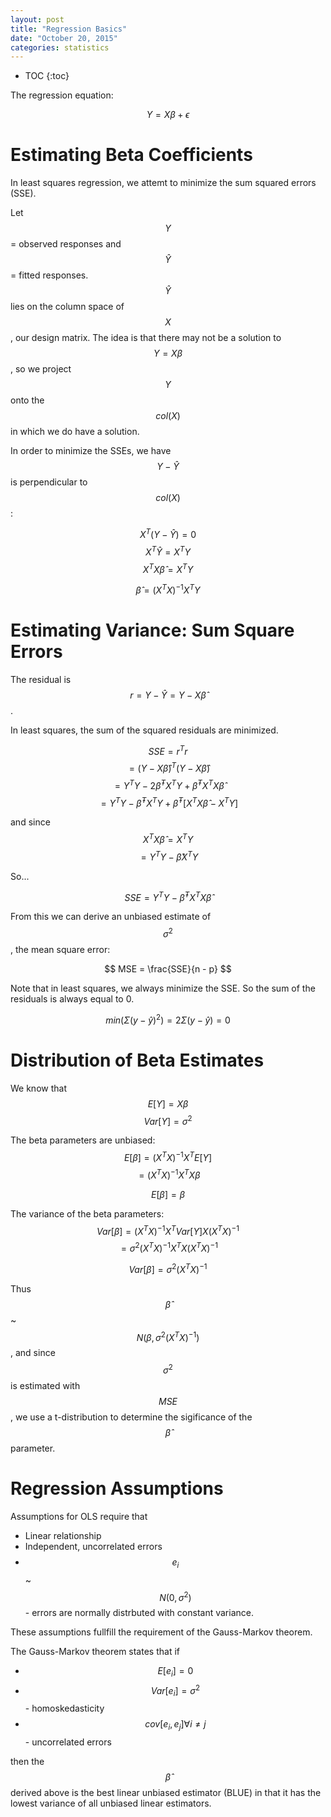 ```yaml
---
layout: post
title: "Regression Basics"
date: "October 20, 2015"
categories: statistics
---
```


* TOC
{:toc}

The regression equation:

$$ Y = X\beta + \epsilon $$

# Estimating Beta Coefficients
In least squares regression, we attemt to minimize the sum squared errors (SSE). 

Let $$Y$$ = observed responses and $$\hat{Y}$$ = fitted responses. $$\hat{Y}$$ lies on the column space of $$X$$, our design matrix. The idea is that there may not be a solution to $$Y = X\beta$$, so we project $$Y$$ onto the $$col(X)$$ in which we do have a solution. 

In order to minimize the SSEs, we have $$Y-\hat{Y}$$ is perpendicular to $$col(X)$$:

$$ X^T(Y-\hat{Y}) = 0 $$
$$ X^T\hat{Y} = X^TY $$
$$ X^TX\hat{\beta} = X^TY $$


$$ \hat{\beta} = (X^TX)^{-1}X^TY $$

# Estimating Variance: Sum Square Errors
The residual is $$r = Y - \hat{Y} = Y - X\hat{\beta}$$.

In least squares, the sum of the squared residuals are minimized. 

$$ SSE = r^Tr $$
$$ = (Y - X\hat{\beta})^T(Y - X\hat{\beta}) $$
$$ = Y^TY - 2\hat{\beta}^TX^TY + \hat{\beta}^TX^TX\hat{\beta} $$
$$ = Y^TY - \hat{\beta}^TX^TY + \hat{\beta}^T[X^TX\hat{\beta} - X^TY] $$

and since $$ X^TX\hat{\beta} = X^TY $$
$$ = Y^TY - \hat{\beta}X^TY $$

So...

$$ SSE = Y^TY - \hat{\beta}^TX^TX\hat{\beta} $$

From this we can derive an unbiased estimate of $$\sigma^2$$, the mean square error:

$$ MSE = \frac{SSE}{n - p} $$

Note that in least squares, we always minimize the SSE. So the sum of the residuals is always equal to 0.

$$ min( \Sigma (y - \hat{y})^2 ) = 2 \Sigma (y - \hat{y}) = 0 $$

# Distribution of Beta Estimates
We know that 
$$ E[Y] = X\beta $$
$$ Var[Y] = \sigma^2 $$

The beta parameters are unbiased:
$$ E[\beta] = (X^TX)^{-1}X^TE[Y] $$
$$ = (X^TX)^{-1}X^TX\beta $$

$$ E[\beta] = \beta $$

The variance of the beta parameters:
$$ Var[\beta] = (X^TX)^{-1}X^TVar[Y]X(X^TX)^{-1} $$
$$ = \sigma^2 (X^TX)^{-1}X^TX(X^TX)^{-1} $$

$$ Var[\beta] = \sigma^2 (X^TX)^{-1} $$

Thus $$ \hat{\beta} $$ ~ $$ N(\beta, \sigma^2(X^TX)^{-1}) $$, and since $$\sigma^2$$ is estimated with $$MSE$$, we use a t-distribution to determine the sigificance of the $$\hat{\beta}$$ parameter.
 
# Regression Assumptions
Assumptions for OLS require that
* Linear relationship
* Independent, uncorrelated errors
* $$ e_i $$ ~ $$ N(0, \sigma^2) $$ - errors are normally distrbuted with constant variance.

These assumptions fullfill the requirement of the Gauss-Markov theorem.

The Gauss-Markov theorem states that if
* $$ E[e_i] = 0 $$
* $$ Var[e_i] = \sigma^2 $$ - homoskedasticity
* $$ cov[e_i, e_j] \forall i \ne j $$ - uncorrelated errors

then the $$\hat{\beta}$$ derived above is the best linear unbiased estimator (BLUE) in that it has the lowest variance of all unbiased linear estimators.
